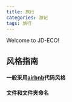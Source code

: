 ```yaml
---
title: 旅行
categories: 游记
tags: 旅行
---
```

Welcome to JD-ECO! 


## 风格指南

#### 一般采用[airbnb](https://www.w3cschool.cn/rtuhtw/)代码风格

#### 文件和文件夹命名
